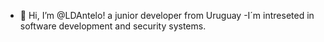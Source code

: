- 👋 Hi, I’m @LDAntelo! a junior developer from Uruguay 
-I´m intreseted in software development and security systems.
